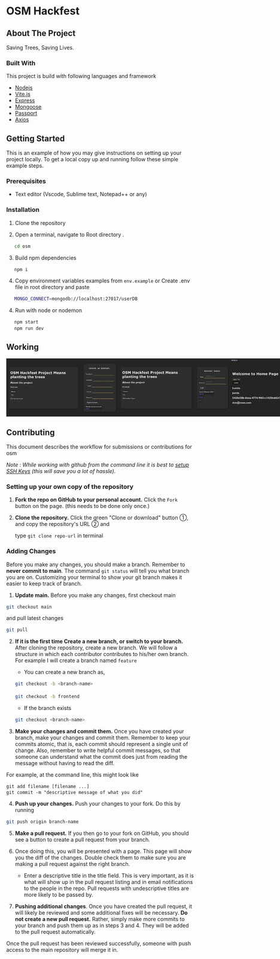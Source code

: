 # OSM Hackfest

## About The Project

Saving Trees, Saving Lives.

### Built With

This project is build with following languages and framework

-   [Nodejs](https://nodejs.org/en/)
-   [Vite.js](https://www.npmjs.com/package/socket.io)
-   [Express](https://www.npmjs.com/package/express)
-   [Mongoose](https://www.npmjs.com/package/mongoose)
-   [Passport](https://www.npmjs.com/package/passport)
-   [Axios](https://www.npmjs.com/package/express-session/)

<!-- GETTING STARTED -->

## Getting Started

This is an example of how you may give instructions on setting up your project locally.
To get a local copy up and running follow these simple example steps.

### Prerequisites

-   Text editor (Vscode, Sublime text, Notepad++ or any)

### Installation

1. Clone the repository

2. Open a terminal, navigate to Root directory .

```sh
   cd osm
```

3. Build npm dependencies

```sh
   npm i
```

4. Copy environment variables examples from `env.example` or Create .env file in root directory and paste

```sh
   MONGO_CONNECT=mongodb://localhost:27017/userDB
```

4. Run with node or nodemon

```sh
   npm start
   npm run dev
```

## Working

<p style="display:flex;" >
<img src="assets/signup.jpg" width="300" title="WEB Page">
<img src="assets/login.jpg" width="300" title="WEB Page">
<img src="assets/dashboard.jpg" width="300" title="WEB Page">

</p>

## Contributing

This document describes the workflow for submissions or contributions for osm

_Note : While working with github from the command line it is best to [setup SSH Keys](https://docs.github.com/en/authentication/connecting-to-github-with-ssh/generating-a-new-ssh-key-and-adding-it-to-the-ssh-agent) (this will save you a lot of hassle)._

### Setting up your own copy of the repository

1. **Fork the repo on GitHub to your personal account.** Click the `Fork` button on the page. (this needs to be done only once.)

2. **Clone the repository.** Click the green "Clone or download" button ①, and copy the repository's URL ② and

    type `git clone repo-url` in terminal

### Adding Changes

Before you make any changes, you should make a branch. Remember to **never commit to main**. The command `git status` will tell you what branch you are on. Customizing your terminal to show your git branch makes it easier to keep track of branch.

1. **Update main.** Before you make any changes, first checkout main

```bash
git checkout main
```

and pull latest changes

```bash
git pull
```

2. **If it is the first time Create a new branch, or switch to your branch.** After cloning the repository, create a new branch. We will follow a structure in which each contributor contributes to his/her own branch. For example I will create a branch named `feature`

    - You can create a new branch as,

    ```bash
    git checkout -b <branch-name>

    git checkout -b frontend
    ```

    - If the branch exists

    ```bash
    git checkout <branch-name>
    ```

3. **Make your changes and commit them.** Once you have created your branch, make your changes and commit them. Remember to keep your commits atomic, that is, each commit should represent a single unit of change. Also, remember to write helpful commit messages, so that someone can understand what the commit does just from reading the message without having to read the diff.

For example, at the command line, this might look like

```
git add filename [filename ...]
git commit -m "descriptive message of what you did"
```

4. **Push up your changes.** Push your changes to your fork. Do this by running

```bash
git push origin branch-name
```

5. **Make a pull request.** If you then go to your fork on GitHub, you should see a button to create a pull request from your branch.

6. Once doing this, you will be presented with a page. This page will show you the diff of the changes. Double check them to make sure you are making a pull request against the right branch.

    - Enter a descriptive title in the title field. This is very important, as it is what will show up in the pull request listing and in email notifications to the people in the repo. Pull requests with undescriptive titles are more likely to be passed by.

7. **Pushing additional changes**. Once you have created the pull request, it will likely be reviewed and some additional fixes will be necessary. **Do not create a new pull request.** Rather, simply make more commits to your branch and push them up as in steps 3 and 4. They will be added to the pull request automatically.

Once the pull request has been reviewed successfully, someone with push access to the main repository will merge it in.
